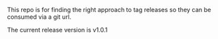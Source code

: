 This repo is for finding the right approach to tag releases so they can be consumed via a git url.

The current release version is v1.0.1

